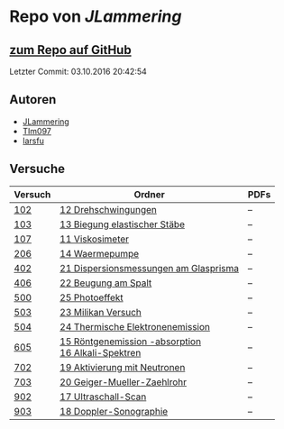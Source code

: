 # Repo von *JLammering*

## [zum Repo auf GitHub](https://github.com/JLammering/Physikalisches-Praktikum)

Letzter Commit: 03.10.2016 20:42:54

## Autoren
- [JLammering](https://github.com/JLammering)
- [TIm097](https://github.com/TIm097)
- [larsfu](https://github.com/larsfu)

## Versuche

|       Versuch       |                                                                                                                              Ordner                                                                                                                              |PDFs|
|---------------------|------------------------------------------------------------------------------------------------------------------------------------------------------------------------------------------------------------------------------------------------------------------|----|
|[102](../versuch/102)|[12 Drehschwingungen](https://github.com/JLammering/Physikalisches-Praktikum/tree/master/12%20Drehschwingungen)                                                                                                                                                   |–   |
|[103](../versuch/103)|[13 Biegung elastischer Stäbe](https://github.com/JLammering/Physikalisches-Praktikum/tree/master/13%20Biegung%20elastischer%20St%C3%A4be)                                                                                                                        |–   |
|[107](../versuch/107)|[11 Viskosimeter](https://github.com/JLammering/Physikalisches-Praktikum/tree/master/11%20Viskosimeter)                                                                                                                                                           |–   |
|[206](../versuch/206)|[14 Waermepumpe](https://github.com/JLammering/Physikalisches-Praktikum/tree/master/14%20Waermepumpe)                                                                                                                                                             |–   |
|[402](../versuch/402)|[21 Dispersionsmessungen am Glasprisma](https://github.com/JLammering/Physikalisches-Praktikum/tree/master/21%20Dispersionsmessungen%20am%20Glasprisma)                                                                                                           |–   |
|[406](../versuch/406)|[22 Beugung am Spalt](https://github.com/JLammering/Physikalisches-Praktikum/tree/master/22%20Beugung%20am%20Spalt)                                                                                                                                               |–   |
|[500](../versuch/500)|[25 Photoeffekt](https://github.com/JLammering/Physikalisches-Praktikum/tree/master/25%20Photoeffekt)                                                                                                                                                             |–   |
|[503](../versuch/503)|[23 Milikan Versuch](https://github.com/JLammering/Physikalisches-Praktikum/tree/master/23%20Milikan%20Versuch)                                                                                                                                                   |–   |
|[504](../versuch/504)|[24 Thermische Elektronenemission](https://github.com/JLammering/Physikalisches-Praktikum/tree/master/24%20Thermische%20Elektronenemission)                                                                                                                       |–   |
|[605](../versuch/605)|[15 Röntgenemission -absorption ](https://github.com/JLammering/Physikalisches-Praktikum/tree/master/15%20R%C3%B6ntgenemission%20-absorption%20)<br/>[16 Alkali-Spektren](https://github.com/JLammering/Physikalisches-Praktikum/tree/master/16%20Alkali-Spektren)|–   |
|[702](../versuch/702)|[19 Aktivierung mit Neutronen](https://github.com/JLammering/Physikalisches-Praktikum/tree/master/19%20Aktivierung%20mit%20Neutronen)                                                                                                                             |–   |
|[703](../versuch/703)|[20 Geiger-Mueller-Zaehlrohr](https://github.com/JLammering/Physikalisches-Praktikum/tree/master/20%20Geiger-Mueller-Zaehlrohr)                                                                                                                                   |–   |
|[902](../versuch/902)|[17 Ultraschall-Scan](https://github.com/JLammering/Physikalisches-Praktikum/tree/master/17%20Ultraschall-Scan)                                                                                                                                                   |–   |
|[903](../versuch/903)|[18 Doppler-Sonographie](https://github.com/JLammering/Physikalisches-Praktikum/tree/master/18%20Doppler-Sonographie)                                                                                                                                             |–   |
